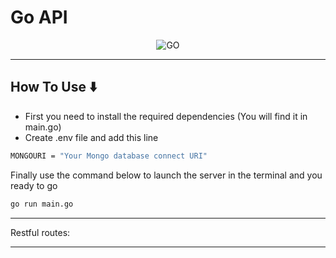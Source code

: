 # **Go API**

<p align="center">
    <img src="https://i.morioh.com/201003/aa184196.webp" alt="GO" />
</p>

---

## How To Use ⬇️

- First you need to install the required dependencies (You will find it in main.go)
- Create .env file and add this line

```bash
MONGOURI = "Your Mongo database connect URI"
```

Finally use the command below to launch the server in the terminal and you ready to go

```bash
go run main.go
```
---
Restful routes:

---

